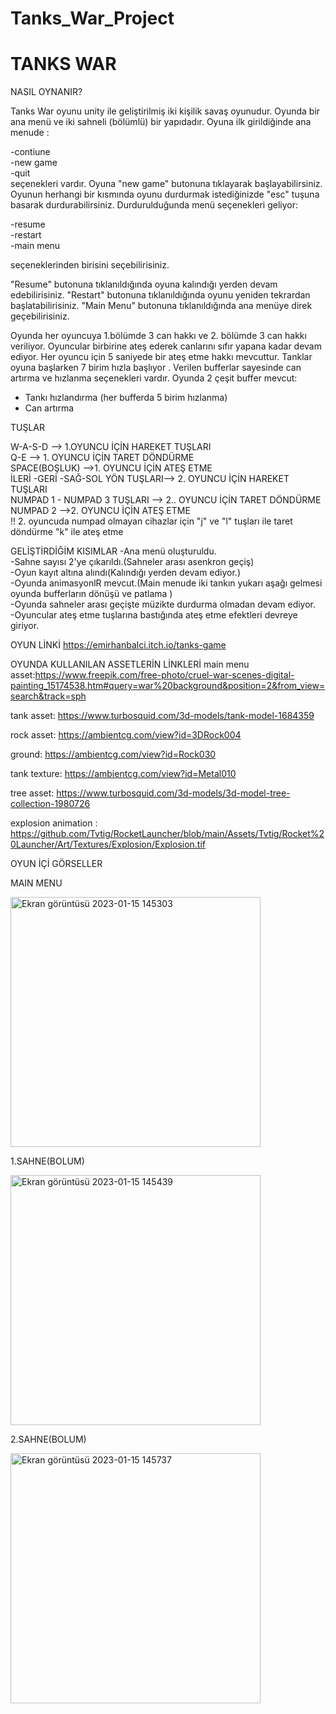 # Tanks_War_Project
#	TANKS WAR

NASIL OYNANIR?

Tanks War oyunu unity ile geliştirilmiş iki kişilik  savaş oyunudur.
Oyunda bir ana menü ve iki sahneli (bölümlü) bir yapıdadır.
Oyuna ilk girildiğinde ana menude :

  -contiune <br/>
  -new game <br/>
  -quit  <br/>
          seçenekleri vardır.
Oyuna "new game" butonuna tıklayarak başlayabilirsiniz.
Oyunun herhangi bir kısmında oyunu durdurmak istediğinizde "esc" tuşuna basarak durdurabilirsiniz.
Durdurulduğunda menü seçenekleri geliyor:

  -resume <br/>
  -restart <br/>
  -main menu  <br/>
 
   seçeneklerinden birisini seçebilirisiniz.

"Resume" butonuna tıklanıldığında oyuna kalındığı yerden devam edebilirisiniz.
"Restart" butonuna tıklanıldığında oyunu yeniden tekrardan başlatabilirisiniz.
"Main Menu" butonuna tıklanıldığında ana menüye direk geçebilirisiniz.

Oyunda her oyuncuya 1.bölümde 3 can hakkı ve 2. bölümde 3 can hakkı  veriliyor.
Oyuncular birbirine ateş ederek canlarını sıfır yapana kadar devam ediyor.
Her oyuncu için  5 saniyede  bir ateş etme hakkı mevcuttur.
Tanklar oyuna başlarken 7 birim hızla başlıyor .
Verilen bufferlar sayesinde can artırma ve hızlanma seçenekleri vardır.
Oyunda 2 çeşit buffer mevcut:
  - Tankı hızlandırma (her bufferda 5 birim hızlanma) <br/>
  - Can artırma <br/>
  
  
TUŞLAR 

W-A-S-D  --> 1.OYUNCU İÇİN HAREKET  TUŞLARI <br/>
Q-E    --> 1. OYUNCU İÇİN TARET DÖNDÜRME <br/>
SPACE(BOŞLUK) -->1. OYUNCU İÇİN  ATEŞ ETME <br/>
İLERİ -GERİ -SAĞ-SOL  YÖN TUŞLARI--> 2. OYUNCU İÇİN HAREKET TUŞLARI <br/>
NUMPAD 1 - NUMPAD 3 TUŞLARI --> 2.. OYUNCU İÇİN TARET DÖNDÜRME <br/>
NUMPAD 2 -->2. OYUNCU İÇİN ATEŞ ETME <br/>
!! 2. oyuncuda numpad olmayan cihazlar için "j" ve "l" tuşları ile taret döndürme "k" ile ateş etme <br/>

GELİŞTİRDİĞİM KISIMLAR
-Ana menü oluşturuldu. <br/>
-Sahne sayısı 2'ye çıkarıldı.(Sahneler arası asenkron geçiş) <br/>
-Oyun kayıt altına alındı(Kalındığı yerden devam ediyor.) <br/>
-Oyunda  animasyonlR mevcut.(Main menude iki tankın yukarı aşağı gelmesi  oyunda bufferların dönüşü ve patlama )<br/>
-Oyunda sahneler arası geçişte müzikte durdurma olmadan devam ediyor. <br/>
-Oyuncular ateş etme tuşlarına bastığında ateş etme efektleri devreye giriyor. <br/>




OYUN LİNKİ
https://emirhanbalci.itch.io/tanks-game <br/>

OYUNDA KULLANILAN ASSETLERİN LİNKLERİ
main menu asset:https://www.freepik.com/free-photo/cruel-war-scenes-digital-painting_15174538.htm#query=war%20background&position=2&from_view=search&track=sph <br/>

tank asset: https://www.turbosquid.com/3d-models/tank-model-1684359 <br/>

rock asset: https://ambientcg.com/view?id=3DRock004 <br/>

ground: https://ambientcg.com/view?id=Rock030  <br/>

tank texture: https://ambientcg.com/view?id=Metal010 <br/>
 
tree asset: https://www.turbosquid.com/3d-models/3d-model-tree-collection-1980726 <br/>

explosion animation : https://github.com/Tvtig/RocketLauncher/blob/main/Assets/Tvtig/Rocket%20Launcher/Art/Textures/Explosion/Explosion.tif <br/> 

OYUN İÇİ GÖRSELLER

MAIN MENU

<img width="400" alt="Ekran görüntüsü 2023-01-15 145303" src="https://user-images.githubusercontent.com/75940377/212541110-1453f6d9-6425-4d0c-9ea7-a6ab8362ed53.png">

1.SAHNE(BOLUM)

<img width="400" alt="Ekran görüntüsü 2023-01-15 145439" src="https://user-images.githubusercontent.com/75940377/212541115-a5165be6-a724-47a8-b219-44b44d30a7fc.png">

2.SAHNE(BOLUM)

<img width="400" alt="Ekran görüntüsü 2023-01-15 145737" src="https://user-images.githubusercontent.com/75940377/212541119-7d6ee0ad-5e8b-4fe5-a24a-44bb060d79bf.png">

